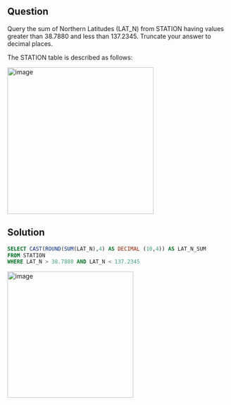 ## Question
Query the sum of Northern Latitudes (LAT_N) from STATION having values greater than 38.7880  and less than 137.2345. 
Truncate your answer to  decimal places.

The STATION table is described as follows:

<img width="332" alt="image" src="https://github.com/user-attachments/assets/e2186e09-1c42-423f-9d16-f03abe40c6c2" />

## Solution
```sql
SELECT CAST(ROUND(SUM(LAT_N),4) AS DECIMAL (10,4)) AS LAT_N_SUM
FROM STATION
WHERE LAT_N > 38.7880 AND LAT_N < 137.2345
```
<img width="286" alt="image" src="https://github.com/user-attachments/assets/21f7d5b2-8dec-4532-9b2f-d93d9adc7629" />
